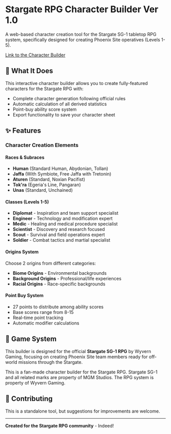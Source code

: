# Stargate RPG Character Builder Ver 1.0

A web-based character creation tool for the Stargate SG-1 tabletop RPG system, specifically designed for creating Phoenix Site operatives (Levels 1-5).

[Link to the Character Builder](https://onyx-timaeus.github.io/StargateRPG-Character-Builder/)

## 📜 What It Does

This interactive character builder allows you to create fully-featured characters for the Stargate RPG with:
- Complete character generation following official rules
- Automatic calculation of all derived statistics
- Point-buy ability score system
- Export functionality to save your character sheet

## ✨ Features

### Character Creation Elements

#### **Races & Subraces**
- **Human** (Standard Human, Abydonian, Tollan)
- **Jaffa** (With Symbiote, Free Jaffa with Tretonin)
- **Aturen** (Standard, Noxian Pacifist)
- **Tok'ra** (Egeria's Line, Pangaran)
- **Unas** (Standard, Unchained)

#### **Classes** (Levels 1-5)
- **Diplomat** - Inspiration and team support specialist
- **Engineer** - Technology and modification expert
- **Medic** - Healing and medical procedure specialist
- **Scientist** - Discovery and research focused
- **Scout** - Survival and field operations expert
- **Soldier** - Combat tactics and martial specialist

#### **Origins System**
Choose 2 origins from different categories:
- **Biome Origins** - Environmental backgrounds
- **Background Origins** - Professional/life experiences
- **Racial Origins** - Race-specific backgrounds

#### **Point Buy System**
- 27 points to distribute among ability scores
- Base scores range from 8-15
- Real-time point tracking
- Automatic modifier calculations

## 🎯 Game System

This builder is designed for the official **Stargate SG-1 RPG** by Wyvern Gaming, focusing on creating Phoenix Site team members ready for off-world missions through the Stargate.

This is a fan-made character builder for the Stargate RPG. Stargate SG-1 and all related marks are property of MGM Studios. The RPG system is property of Wyvern Gaming.

## 🤝 Contributing

This is a standalone tool, but suggestions for improvements are welcome.

---

**Created for the Stargate RPG community** - Indeed!
